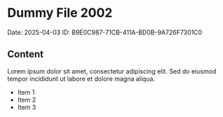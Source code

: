 # Dummy File 2002

Date: 2025-04-03
ID: B9E0C987-71CB-411A-BD0B-9A726F7301C0

## Content

Lorem ipsum dolor sit amet, consectetur adipiscing elit.
Sed do eiusmod tempor incididunt ut labore et dolore magna aliqua.

* Item 1
* Item 2
* Item 3

